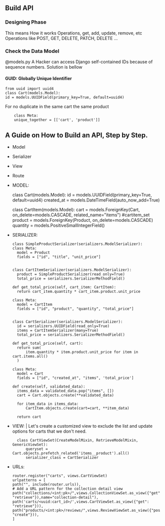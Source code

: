 ## Build API
### Designing Phase
This means How it works Operations, get, add, update, remove, etc
Operations like 
POST, GET, DELETE, PATCH, DELETE ...
### Check the Data Model 
@models.py
A Hacker can access Django self-contained IDs because of sequence numbers. Solution is bellow
#### GUID: Globally Unique Identifier
    from uuid import uuid4
    class Cart(models.Model):
    id = models.UUIDField(primary_key=True, default=uuid4)
For no duplicate in the same cart the same product

        class Meta:
        unique_together = [['cart', 'product']]
## A Guide on How to Build an API, Step by Step.
- Model
- Serializer
- View
- Route

- MODEL:

    class Cart(models.Model):
        id = models.UUIDField(primary_key=True, default=uuid4)
        created_at = models.DateTimeField(auto_now_add=True)

    class CartItem(models.Model):
        cart = models.ForeignKey(Cart, on_delete=models.CASCADE, related_name="items") #cartitem_set 
        product = models.ForeignKey(Product, on_delete=models.CASCADE)
        quantity = models.PositiveSmallIntegerField()
- SERIALIZER:


      class SimpleProductSerializer(serializers.ModelSerializer):
      class Meta:
        model = Product
        fields = ["id", "title", "unit_price"]


      class CartItemSerializer(serializers.ModelSerializer):
        product = SimpleProductSerializer(read_only=True)
        total_price = serializers.SerializerMethodField()

      def get_total_price(self, cart_item: CartItem):
        return cart_item.quantity * cart_item.product.unit_price

      class Meta:
        model = CartItem
        fields = ["id", "product", "quantity", "total_price"]


      class CartSerializer(serializers.ModelSerializer):
        id = serializers.UUIDField(read_only=True)
        items = CartItemSerializer(many=True)
        total_price = serializers.SerializerMethodField()

      def get_total_price(self, cart):
        return sum(
            item.quantity * item.product.unit_price for item in cart.items.all()
        )

      class Meta:
        model = Cart
        fields = ["id", "created_at", "items", 'total_price']

      def create(self, validated_data):
        items_data = validated_data.pop("items", [])
        cart = Cart.objects.create(**validated_data)

        for item_data in items_data:
            CartItem.objects.create(cart=cart, **item_data)

        return cart


- VIEW: | Let's create a customized view to exclude the list and update options for carts that we don't need.

        class CartViewSet(CreateModelMixin, RetrieveModelMixin, GenericViewSet):
            queryset = Cart.objects.prefetch_related('items__product').all()
            serializer_class = CartSerializer
- URLs:

      router.register("carts", views.CartViewSet)
      urlpatterns = [
      path("", include(router.urls)),
      # Add a URL pattern for the collection detail view
      path("collections/<int:pk>/",views.CollectionViewSet.as_view({"get": "retrieve"}),name="collection-detail"),
      path('carts/<uuid:cart_id>/',views.CartViewSet.as_view({"get": "retrieve"})),
      path("products/<int:pk>/reviews/",views.ReviewViewSet.as_view({"post": "create"})),
      ]

         
